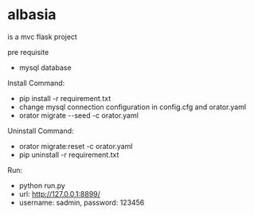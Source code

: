 # albasia
is a mvc flask project

pre requisite
- mysql database

Install Command:
- pip install -r requirement.txt
- change mysql connection configuration in config.cfg and orator.yaml
- orator migrate --seed -c orator.yaml

Uninstall Command:
- orator migrate:reset -c orator.yaml
- pip uninstall -r requirement.txt

Run:
- python run.py
- url: http://127.0.0.1:8899/
- username: sadmin, password: 123456

